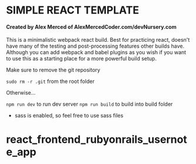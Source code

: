 # SIMPLE REACT TEMPLATE

#### Created by Alex Merced of AlexMercedCoder.com/devNursery.com

This is a minimalistic webpack react build. Best for practicing react, doesn't have many of the testing and post-processing features other builds have. Although you can add webpack and babel plugins as you wish if you want to use this as a starting place for a more powerful build setup.

Make sure to remove the git repository

`sudo rm -r .git` from the root folder

Otherwise...

`npm run dev` to run dev server
`npm run build` to build into build folder

- sass is enabled, so feel free to use sass files
# react_frontend_rubyonrails_usernote_app
